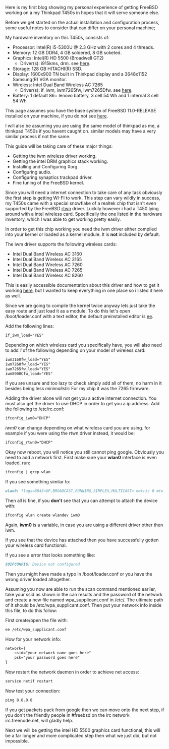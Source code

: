 
Here is my first blog showing my personal experience of getting FreeBSD working on a my Thinkpad T450s in hopes that it will serve someone else.

Before we get started on the actual installation and configuration process, some useful notes to consider that can differ on your personal machine;

My hardware inventory on this T450s, consists of:

* Processor: Intel(R) i5-5300U @ 2.3 GHz with 2 cores and 4 threads.
* Memory: 12 GB DDR4, 4 GB soldered, 8 GB soketed.
* Graphics: Intel(R) HD 5500 (Broadwell GT2)
  * Driver(s): i915kms, drm. see [here](https://wiki.freebsd.org/Intel_GPU).
* Storage: 128 GB HITACHI(R) SSD.
* Display: 1600x900 TN built in Thinkpad display and a 3648x1152 Samsung(R) VGA monitor.
* Wireless: Intel Dual Band Wireless AC 7265
  * Driver(s): if_iwm, iwm7265fw, iwm7265Dfw. see [here](https://www.freebsd.org/cgi/man.cgi?query=iwm&sektion=4).
* Battery: 1 default 86+ lenovo battery, 3 cell 54 Wh and 1 internal 3 cell 54 Wh

This page assumes you have the base system of FreeBSD 11.0-RELEASE installed on your machine, if you do not see [here](https://www.freebsd.org/doc/handbook/bsdinstall-pre.html).

I will also be assuming you are using the same model of thinkpad as me, a thinkpad T450s if you havent caught on.
similar models may have a very similar process if not the same.

This guide will be taking care of these major things:
* Getting the iwm wireless driver working.
* Getting the intel DRM graphics stack working.
* Installing and Configuring Xorg.
* Configuring audio.
* Configuring synaptics trackpad driver.
* Fine tuning of the FreeBSD kernel.

Since you will need a internet connection to take care of any task obviously the first step is getting WI-FI to work.
This step can vary wildly in success, my T450s came with a special snowflake of a realtek chip that isn't even supported by the FreeBSD [rtwn](https://www.freebsd.org/cgi/man.cgi?query=rtwn&sektion=4&manpath=freebsd-release-ports) driver.
Luckily however i had a T450 lying around with a intel wireless card. Specifically the one listed in the hardware inventory, which I was able to get working pretty easily.

In order to get this chip working you need the iwm driver either compiled into your kernel or loaded as a kernel module. It is **not** included by default.

The iwm driver supports the following wireless cards:
* Intel Dual Band Wireless AC 3160
* Intel Dual Band Wireless AC 3165
* Intel Dual Band Wireless AC 7260
* Intel Dual Band Wireless AC 7265
* Intel Dual Band Wireless AC 8260

This is easily accessible documentation about this driver and how to get it working [here](https://www.freebsd.org/cgi/man.cgi?query=iwm&sektion=4), but I wanted to keep everything in one place so i listed it here as well.

Since we are going to compile the kernel twice anyway lets just take the easy route and just load it as a module.
To do this let's open /boot/loader.conf with a text editor, the default preinstalled editor is [ee](https://www.freebsd.org/cgi/man.cgi?query=ee&sektion=1).

Add the following lines:

```markdown
if_iwm_load="YES"
```
Depending on which wireless card you specifically have, you will also need to add *1* of the following depending on your model of wireless card:

```markdown
iwm3160fw_load="YES"
iwm7260fw_load="YES"
iwm7265fw_load="YES"
iwm8000Cfw_load="YES"
```
If you are unsure and too lazy to check simply add all of them, no harm in it besides being less _minimalistic_
For my chip it was the 7265 firmware.

Adding the driver alone will not get you a active internet connection. You must also get the driver to use DHCP in order to get you a ip address.
Add the following to /etc/rc.conf:

```markdown
ifconfig_iwm0="DHCP"
```
_iwm0_ can change depending on what wireless card you are using. for example if you were using the rtwn driver instead, it would be:

```markdown
ifconfig_rtwn0="DHCP"
```
Okay now reboot, you will notice you still cannot ping google. Obviously you need to add a network first.
First make sure your **wlan0** interface is even loaded. run:
```markdown
ifconfig | grep wlan
```
If you see something similar to:

```markdown
wlan0: flags=8843<UP,BROADCAST,RUNNING,SIMPLEX,MULTICAST> metric 0 mtu 1500
```
Then all is fine, if you **don't** see that you can attempt to attach the device with:

```markdown
ifconfig wlan create wlandev iwm0
```
Again, __iwm0__ is a variable, in case you are using a different driver other then iwm.

If you see that the device has attached then you have successfully gotten your wireless card functional.

If you see a error that looks something like:

```markdown
SOIFCONFIG: Device not configured
```
Then you might have made a typo in /boot/loader.conf or you have the wrong driver loaded altogether.

Assuming you now are able to run the scan command mentioned earlier, take your ssid as shown in the can results and the password of the network and create a new file named wpa_supplicant.conf in /etc/.
The ultimate path of it should be /etc/wpa_supplicant.conf. Then put your network info inside this file, to do this follow:

First create/open the file with:

```markdown
ee /etc/wpa_supplicant.conf
```
How for your network info:

```markdown
network={
    ssid="your network name goes here"
    psk="your password goes here"
}
```
Now restart the network daemon in order to achieve net access:

```markdown
service netif restart
```
Now test your connection:

```markdown
ping 8.8.8.8
```

If you get packets pack from google then we can move onto the next step, if you don't the friendly people in #freebsd on the irc network irc.freenode.net, will gladly help.

Next we will be getting the intel HD 5500 graphics card functional, this will be a far longer and more complicated step then what we just did, but not impossible.
